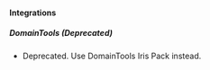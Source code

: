 
#### Integrations

##### DomainTools (Deprecated)

- Deprecated. Use DomainTools Iris Pack instead.
